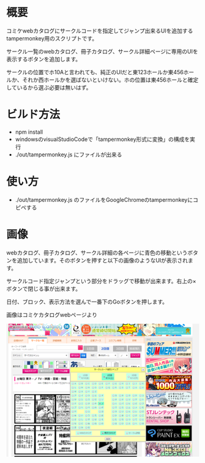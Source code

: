 # 概要

コミケwebカタログにサークルコードを指定してジャンプ出来るUIを追加するtampermonkey用のスクリプトです。

サークル一覧のwebカタログ、冊子カタログ、サークル詳細ページに専用のUIを表示するボタンを追加します。

サークルの位置でホ10Aと言われても、純正のUIだと東123ホールか東456ホールか、それか西ホールかを選ばないといけない。ホの位置は東456ホールと確定しているから選ぶ必要は無いはず。

# ビルド方法

- npm install
- windowsのvisualStudioCodeで「tampermonkey形式に変換」の構成を実行
- ./out/tampermonkey.js にファイルが出来る

# 使い方

- ./out/tampermonkey.js のファイルをGoogleChromeのtampermonkeyにコピペする

# 画像

webカタログ、冊子カタログ、サークル詳細の各ページに青色の移動というボタンを追加しています。そのボタンを押すと以下の画像のようなUIが表示されます。

サークルコード指定ジャンプという部分をドラッグで移動が出来ます。右上の×ボタンで閉じる事が出来ます。

日付、ブロック、表示方法を選んで一番下のGoボタンを押します。

画像はコミケカタログwebページより

![画像](https://raw.githubusercontent.com/fushihara/comike-web-catalog-move-ui/master/resource/imgTemp-2018-08-03-01-53-53.png)